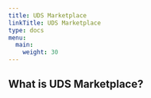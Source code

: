 ```yaml
---
title: UDS Marketplace
linkTitle: UDS Marketplace
type: docs
menu:
  main:
    weight: 30
---
```


## What is UDS Marketplace?
